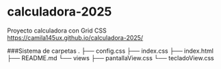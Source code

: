 # calculadora-2025

Proyecto calculadora con Grid CSS
https://camila145ux.github.io/calculadora-2025/

###Sistema de carpetas
.
├── config.css
├── index.css
├── index.html
├── README.md
└── views
    ├── pantallaView.css
    └── tecladoView.css

